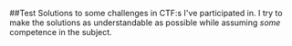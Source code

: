 ##Test
Solutions to some challenges in CTF:s I've participated in. I try to make the solutions as understandable as possible while assuming *some* competence in the subject. 
